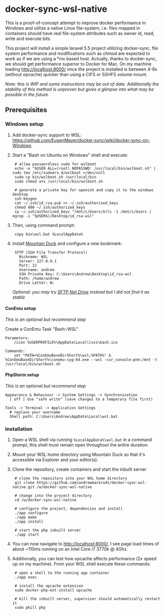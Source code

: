 # docker-sync-wsl-native

This is a proof-of-concept attempt to improve docker performance in Windows and utilize a native
Linux file-system, i.e. files mapped in containers should have real file-system attributes such
as owner id, read, write and execute bits.

This project will install a simple laravel 5.5 project utilizing docker-sync, file system
performance and modifications such as chmod are expected to work as if we are using a *nix based
host. Actually, thanks to docker-sync, we should get performance superior to Docker for Mac.
On my machine loading [http://localhost:8000/](http://localhost:8000/) once the project is installed
is between 4-8x (without opcache) quicker than using a CIFS or SSHFS volume mount.

_Note: this is WIP and some instructions may be out of date. Additionally the stability of this
method is unproven but gives a glimpse into what may be possible in the future._

## Prerequisites

### Windows setup

1. Add docker-sync support to WSL: https://github.com/EugenMayer/docker-sync/wiki/docker-sync-on-Windows

2. Start a "Bash on Ubuntu on Windows" shell and execute:

        # allow passwordless sudo for wslboot
        echo -e "$USER ALL=(root) NOPASSWD: /usr/local/bin/wslboot.sh" | sudo tee /etc/sudoers.d/wslboot >/dev/null
        sudo cp bin/wslboot.sh /usr/local/bin
        sudo chmod a+x /usr/local/bin/wslboot.sh
        
        # generate a private key for openssh and copy it to the windows desktop
        ssh-keygen
        cat ~/.ssh/id_rsa.pub >> ~/.ssh/authorized_keys
        chmod 600 ~/.ssh/authorized_keys
        cp ~/.ssh/authorized_keys "/mnt/c/Users/$(ls -1 /mnt/c/Users | egrep -i ^$USER$)/Desktop/id_rsa-wsl"

3. Then, using command prompt:

        copy bin\wsl.bat %LocalAppData%

4. Install [Mountain Duck](https://mountainduck.io/) and configure a new bookmark:

        SFTP (SSH File Transfer Protocol)
          Nickname: WSL
          Server: 127.0.0.1
          Port: 22
          Username: andrew
          SSH Private Key: C:\Users\Andrew\Desktop\id_rsa-wsl
          Path: /home/andrew
          Drive Letter: W:

    _Optional: you may try [SFTP Net Drive](http://www.sftpnetdrive.com/) instead but I did not find it as stable_
   
#### ConEmu setup

_This is an optional but recommend step_

Create a ConEmu Task "Bash::WSL"

    Parameters:
        /icon %USERPROFILE%\AppData\Local\lxss\bash.ico
    
    Commands:
        set "PATH=%ConEmuBaseDirShort%\wsl;%PATH%" & %ConEmuBaseDirShort%\conemu-cyg-64.exe --wsl -cur_console:pnm:/mnt -t /usr/local/bin/wslboot.sh

#### PhpStorm setup

_This is an optional but recommend step_

    Appearance & Behaviour -> System Settings -> Synchronization
      [ off ] Use "safe write" (save changes to a temporary file first)
       
    Tools -> Terminal -> Application Settings
      # replace your username
      Shell path: C:\Users\Andrew\AppData\Local\wsl.bat

### Installation

1. Open a WSL shell via running `%LocalAppData%\wsl.bat` in a command prompt, this shell must remain open
   throughout the entire duration.

2. Mount your WSL home directory using Mountain Duck so that it's accessible via Explorer and your editor(s).

3. Clone the repository, create containers and start the inbuilt server 
    
        # clone the repository into your WSL home directory 
        git clone https://github.com/andrewmackrodt/docker-sync-wsl-native.git /w/docker-sync-wsl-native
        
        # change into the project directory
        cd /w/docker-sync-wsl-native

        # configure the project, dependencies and install
        ./app configure
        ./app make
        ./app install
        
        # start the php inbuilt server
        ./app start

4. You can now navigate to [http://localhost:8000/](http://localhost:8000/), I see page load times of
   about ~110ms running on an Intel Core i7 3770k @ 4Ghz.

5. Additionally, you can test how opcache affects performance (2x speed up on my machine). From your WSL
   shell execute these commands:

        # open a shell to the running app container
        ./app exec
        
        # install the opcache extension
        sudo docker-php-ext-install opcache
        
        # kill the inbuilt server, supervisor should automatically restart it
        sudo pkill php
